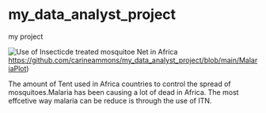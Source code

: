 # my_data_analyst_project
my project

![Use of Insecticde treated mosquitoe Net in Africa](ITN) https://github.com/carineammons/my_data_analyst_project/blob/main/MalariaPlot)

 The amount of Tent used in Africa countries to control the spread of mosquitoes.Malaria has been causing a lot of dead in Africa. The most effcetive way malaria can be reduce is through the use of ITN.
